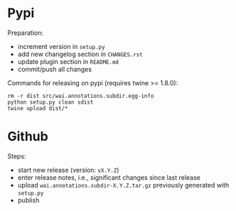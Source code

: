 Pypi
====

Preparation:
* increment version in `setup.py`
* add new changelog section in `CHANGES.rst`
* update plugin section in `README.md`
* commit/push all changes

Commands for releasing on pypi (requires twine >= 1.8.0):

```
rm -r dist src/wai.annotations.subdir.egg-info
python setup.py clean sdist
twine upload dist/*
```


Github
======

Steps:
* start new release (version: `vX.Y.Z`)
* enter release notes, i.e., significant changes since last release
* upload `wai.annotations.subdir-X.Y.Z.tar.gz` previously generated with `setup.py`
* publish
